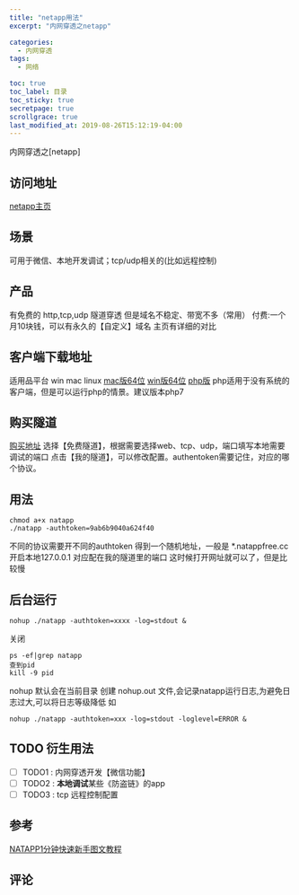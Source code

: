 ```yaml
---
title: "netapp用法"
excerpt: "内网穿透之netapp"

categories:
  - 内网穿透
tags:
  - 网络

toc: true
toc_label: 目录
toc_sticky: true
secretpage: true
scrollgrace: true
last_modified_at: 2019-08-26T15:12:19-04:00
---
```


内网穿透之[netapp]

## 访问地址
[netapp主页](https://natapp.cn/)

## 场景
可用于微信、本地开发调试；tcp/udp相关的(比如远程控制)

## 产品
有免费的 http,tcp,udp 隧道穿透
但是域名不稳定、带宽不多（常用）
付费:一个月10块钱，可以有永久的【自定义】域名
主页有详细的对比

## 客户端下载地址
适用品平台 win mac linux 
[mac版64位](http://download.natapp.cn/assets/downloads/clients/2_3_9/natapp_darwin_amd64_2_3_9.zip)
[win版64位](http://download.natapp.cn/assets/downloads/clients/2_3_9/natapp_windows_amd64_2_3_9.zip)
[php版](http://download.natapp.cn/assets/downloads/clients/php/natapp.php)
php适用于没有系统的客户端，但是可以运行php的情景。建议版本php7

## 购买隧道
[购买地址](https://natapp.cn/tunnel/buy)
选择【免费隧道】，根据需要选择web、tcp、udp，端口填写本地需要调试的端口
点击【我的隧道】，可以修改配置。authentoken需要记住，对应的哪个协议。

## 用法
```shell
chmod a+x natapp 
./natapp -authtoken=9ab6b9040a624f40 
```
不同的协议需要开不同的authtoken
得到一个随机地址，一般是 *.natappfree.cc
开启本地127.0.0.1 对应配在我的隧道里的端口
这时候打开网址就可以了，但是比较慢

## 后台运行
```
nohup ./natapp -authtoken=xxxx -log=stdout &
```
关闭
```
ps -ef|grep natapp
查到pid
kill -9 pid
```
nohup 默认会在当前目录 创建 nohup.out 文件,会记录natapp运行日志,为避免日志过大,可以将日志等级降低 如
```
nohup ./natapp -authtoken=xxx -log=stdout -loglevel=ERROR &
```


## TODO 衍生用法
- [ ] TODO1 : 内网穿透开发【微信功能】
- [ ] TODO2 : **本地调试**某些《防盗链》的app
- [ ] TODO3 : tcp 远程控制配置

## 参考
[NATAPP1分钟快速新手图文教程](https://natapp.cn/article/natapp_newbie)

## 评论





